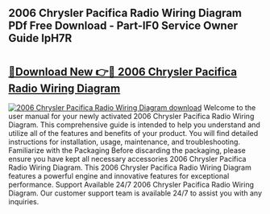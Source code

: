 ## 2006 Chrysler Pacifica Radio Wiring Diagram PDf Free Download - Part-lF0 Service Owner Guide lpH7R

# <h2><a href="http://dfmz1mp.blite.top/?on=2006+Chrysler+Pacifica+Radio+Wiring+Diagram">🔗Download New 👉🔴 2006 Chrysler Pacifica Radio Wiring Diagram</a></h2>

[![2006 Chrysler Pacifica Radio Wiring Diagram download](https://i.imgur.com/lujVjoI.png)](http://dfmz1mp.blite.top/?on=2006+Chrysler+Pacifica+Radio+Wiring+Diagram)
Welcome to the user manual for your newly activated 2006 Chrysler Pacifica Radio Wiring Diagram. This comprehensive guide is intended to help you understand and utilize all of the features and benefits of your product. You will find detailed instructions for installation, usage, maintenance, and troubleshooting. Familiarize with the Packaging Before discarding the packaging, please ensure you have kept all necessary accessories 2006 Chrysler Pacifica Radio Wiring Diagram. This 2006 Chrysler Pacifica Radio Wiring Diagram features a powerful engine and innovative features for exceptional performance. Support Available 24/7 2006 Chrysler Pacifica Radio Wiring Diagram. Our customer support team is available 24/7 to assist you with any inquiries.
